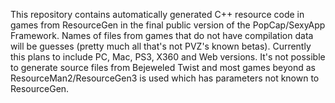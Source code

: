 This repository contains automatically generated C++ resource code in games from ResourceGen in the final public version of the PopCap/SexyApp Framework. Names of files from games that do not have compilation data will be guesses (pretty much all that's not PVZ's known betas). Currently this plans to include PC, Mac, PS3, X360 and Web versions. It's not possible to generate source files from Bejeweled Twist and most games beyond as ResourceMan2/ResourceGen3 is used which has parameters not known to ResourceGen.